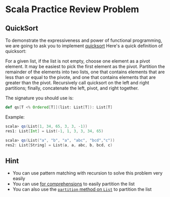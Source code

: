 # Scala Practice Review Problem

## QuickSort

To demonstrate the expressiveness and power of functional programming, we are going to ask you to implement [quicksort][] Here's a quick definition of quicksort:

For a given list, if the list is not empty, choose one element as a pivot element. It may be easiest to pick the first element as the pivot. Partition the remainder of the elements into two lists, one that contains elements that are less than or equal to the pivote, and one that contains elements that are greater than the pivot. Recursively call quicksort on the left and right partitions; finally, concatenate the left, pivot, and right together.

The signature you should use is:

```scala
def qs[T <% Ordered[T]](list: List[T]): List[T]
```

Example:

```scala
scala> qs(List(1, 34, 65, 3, 3, -1))
res1: List[Int] = List(-1, 1, 3, 3, 34, 65)

scala> qs(List("a", "b", "a", "abc", "bcd","c"))
res2: List[String] = List(a, a, abc, b, bcd, c)
```

## Hint

* You can use pattern matching with recursion to solve this problem very easily
* You can use [for comprehensions][for] to easily partition the list
* You can also use the [`partition` method on `List`][part] to partition the list


[quicksort]: http://en.wikipedia.org/wiki/Quicksort
[for]: http://www.scala-lang.org/node/111
[part]: http://www.scala-lang.org/api/current/index.html#scala.collection.immutable.List